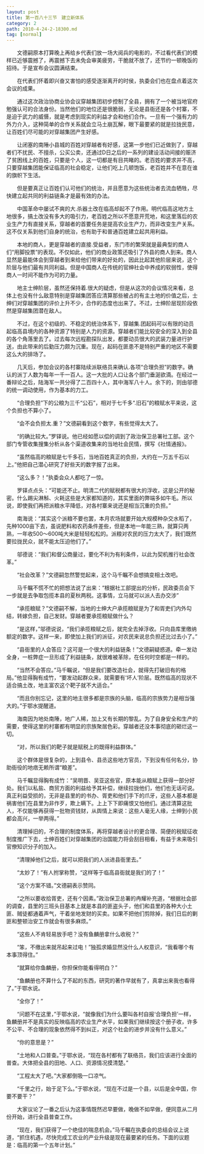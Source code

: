 ```yaml
---
layout: post
title: 第一百八十三节　建立新体系
category: 2
path: 2010-4-24-2-18300.md
tag: [normal]
---
```


　　文德嗣原本打算晚上再给乡代表们放一场大阅兵的电影的，不过看代表们的模样已近够震撼了，再震撼下去未免会审美疲劳，干脆就不放了，还节约一顿晚饭的招待。于是宣布会议圆满结束。

　　在代表们怀着即兴奋又害怕的感受逐渐离开的时侯，执委会们也在盘点着这次会议的成果。

　　通过这次政治协商业协会议穿越集团初步控制了全县，拥有了一个被当地官府勉强认可的合法身份。当然他们的地位还是很脆弱，无论是县衙还是各个村寨，不是迫于武力的威慑，就是考虑到现实的利益才会和他们合作。一旦有一个强有力的外力介入，这种简单的合作关系就会立马土崩瓦解，眼下最要紧的就是拉拢民意，让百姓们尽可能的对穿越集团产生好感。

　　让闭塞的南陲小县城的百姓对穿越者有好感，这第一步他们已近做到了，穿越者们不扰民、不擅杀，公买公卖，还通过D日之后的一系列的建设活动间接的赈济了贫困线上的百姓，只要是个人，这一切都是有目共睹的。老百姓的要求并不高，只要穿越集团能保证临高的社会稳定，让他们吃上几顿饱饭，老百姓并不在意在谁的旗帜下生活。

　　但是要真正让百姓们认可他们的统治，并且愿意为这些统治者去流血牺牲，尽快建立起共同的利益链条才是最有效的办法。

　　中国革命中屡试不爽的大.杀器土改在临高却起不了作用。明代临高这地方土地很多，搞土改没有多大的吸引力，老百姓之所以不愿意开荒地，和这里落后的农业生产力有直接关系，穿越者的首要任务是提高农业生产力，而非改变生产关系。这不仅关系到他们自身的统治，也有助于和普通百姓建立起共用利益。

　　本地的商人，更是穿越者的直接.受益者，东门市的繁荣就是最典型的商人们“用脚投票”的表现。不仅如此，他们的商业政策还吸引了外县的商人到来。商人显然是最能体会到穿越者到来给他们带来的好处的，因此比起其他阶层来说，这个阶层与他们最有共同利益。但是中国商人在传统的官绅社会中养成的软弱性，使得商人一时间不能作为可的力量。

　　地主士绅阶层，虽然还保持着.很大的疑虑，但是从这次的会议情况来看，总体上也没有什么敌意特别是穿越集团答应清算那些被占的有主土地的价值之后，士绅们对穿越集团的评价上升不少，合作的态度也出来了。不过，士绅阶层现阶段依然是穿越集团潜在敌人。

　　不过，在这个初级的、不稳定的统治体系下，穿越集.团起码可以有限的动员起临高县境内的各种资源了特别是人力的资源。穿越者们能比较安全的深入到全县的各个角落里去了。过去每次远程勘探队出发，都要动员很大的武装力量进行护送，由此带来的后勤压力颇为沉重。现在，起码在匪患不是特别严重的地区不需要这么大的排场了。

　　几天后，参加会议的各村寨陆续派联络员来确认.各项“合理负担”的数字。确认的派丁人数为每年一千一百人。这一大批的人口让各个部门垂涎欲滴。在经过一番辩论之后，陆海军一共分得了二百四十人，其中海军八十人。余下的，则由邬德的统一调动使用，作为基本的力工。

　　“合理负担”下的公粮为三千“公石”，相对于七千多“.旧石”的粮赋水平来说，这个负担也不算小了。

　　“会不会负担太.重？”文德嗣看到这个数字，有些觉得太大了。

　　“的确比较大。”罗铎说。他已经如愿以偿的调到了政治保卫总署社工部。这个部门专管收集搜集分析从各个渠道收集来的当地社会民情，撰写《社情通报》。

　　“虽然临高的粮赋是七千多石，当地百姓真正的负担，大约在一万五千石以上。”他把自己潜心研究了好些天的数字报了出来。

　　“这么多？！”执委会众人都吃了一惊。

　　罗铎点点头：“可能还不止。明清二代的赋税都有很大的浮收，这是公开的秘密。什么踢尖淋斛、火耗这些是大家都知道的，其实里面的弊端多如牛毛。所以说，即使我们再把派粮水平降低，对各村寨来说还是相当沉重的负担。”

　　南海说：“其实这个派粮不要也罢，本月农场就要开始大规模种杂交水稻了，先种1000亩下去，虽说肥料和农药条件差些，但是本地一年能三熟，就算只两熟，一年收500～600吨大米是轻轻松松的。派粮对农民的压力太大了，我们既然要拉拢民众，就不能太压迫他们了。”

　　邬德说：“我们和督公商量过，要化不利为有利条件，以此为契机推行社会改革。”

　　“社会改革？”文德嗣忽然警觉起来，这个马千瞩不会想搞变相土改吧。

　　马千瞩不慌不忙的把想法说了出来：“根据社工部提出的分析，民政委员会下一步就是去争取包揽本县的夏秋两税。这事情，立马就可以派人去办交涉”

　　“承揽粮赋？”文德嗣不解，当地的士绅大户承揽粮赋是为了和胥吏们内外勾结，转嫁负担，自己发财。穿越者要承揽粮赋做什么？

　　“是这样，”邬德说说，“我们承揽粮赋之后，就完全去掉浮收。只向县库里缴纳额定的数字。这样一来，即使加上我们的派征，对农民来说总负担还比过去小了。”

　　“县衙里的人会答应？这可是一个很大的利益链条！”文德嗣疑惑道。牵一发动全身，一桩弊症一旦形成了利益链条，就很难被革除，在任何时空都是一样的。

　　“当然不会答应。”马千瞩说，“但是我们要改造社会，就得先打破旧有的格局。”他显得胸有成竹，“要发动起群众来，就需要有‘坏人’阶层。既然临高的现状不适合搞土改，地主富农这个靶子就不大适合。”

　　“而且你别忘记，这里的地主很多都是宗族的头脑，临高的宗族势力是相当强大的。”于鄂水提醒道。

　　海南因为地处南陲，地广人稀，加上又有长期的黎乱。为了自身安全和生产的需要，使得这里的村寨都有明显的宗族聚居色彩。穿越者还没本事彻底的砸烂这一切。

　　“对，所以我们的靶子就是赋税上的既得利益群体。”

　　这个群体是很复杂的，上到县令、县丞这些地方官员，下到没有任何名分，协助衙役的地痞无赖所谓“粮差”。

　　马千瞩显得胸有成竹：“吴明晋、吴亚这些官，原本能从粮赋上获得一部分好处。我们以私盐、商贸方面的利益给予其补偿，继续拉拢他们，他们也无话可说。真正利益受损的，无非是县里的的书办、胥吏和他们手下的爪牙，这些人基本都是祸害他们在县里为非作歹，欺上瞒下。上上下下即痛恨又怕他们。通过清算这批人，不仅能够再获得一批物资钱财，从舆情上来说：这些人毫无人缘，士绅到小民都会高兴，一举两得。”

　　清理掉旧的，不合理的制度体系，再将穿越者设计的更合理、简便的税赋征收制度推广下去，士绅百姓们对穿越集团的治国能力将会刮目相看，有益于未来吸引官僚知识分子的加入。

　　“清理掉他们之后，就可以把我们的人派进县衙里去。”

　　“太妙了！”有人拊掌称赞，“这样等于临高县衙就是我们的了！”

　　“这个方案不错。”文德嗣表示赞同。

　　“之所以要收拾胥吏，还有个因素。”政治保卫总署的冉耀补充道，“根据社会部的调查，县里的三班头目基本上就是本县的匪盗头子，他们和县里的各种大小土匪、贼徒都通着声气，干着坐地发财的买卖。如果不把他们剪除掉，我们日后的剿匪和整顿治安工作就会有很多麻烦。”

　　“这些人不肯轻易放手吧？没有鱼麟册拿什么收税？”

　　“笨，不缴出来就吊起来过电！”独孤求婚显然没什么人权意识，“我看哪个有本事顶得住。”

　　“就算给你鱼麟册，你担保你能看得明白？”

　　“鱼麟册也不算什么了不起的东西，研究的著作早就有了，真拿出来我也看得了。”于鄂水说。

　　“全你了！”

　　“问题不在这里，”于鄂水说，“就像我们为什么要叫各村自报‘合理负担’一样，鱼麟册并不是真实的反映临高的农业生产水平，如果我们继续按这个册子收，许多不公平、不合理的现象依然得不到纠正，对这个社会的进步并没有什么意义。”

　　“你的意思是？”

　　“土地和人口普查。”于鄂水说，“现在各村都有了联络员，我们应该进行全面的普查。大体把全县的田地、人口、资源情况摸清楚。”

　　“工程太大了吧。”大家都倒吸一口凉气。

　　“千里之行，始于足下么。”于鄂水说，“现在不过是一个县，以后是全中国，你要不要干？”

　　大家议论了一番之后认为这事情既然迟早要做，晚做不如早做，便同意从二月份开始，进行全县普查工作。

　　“现在，我们获得了一个绝佳的喘息机会。”马千瞩在执委会的总结会议上说道，“抓住机遇，尽快完成工农业的产业升级是现在最要紧的任务。下面的议题是：临高的第一个五年计划。”